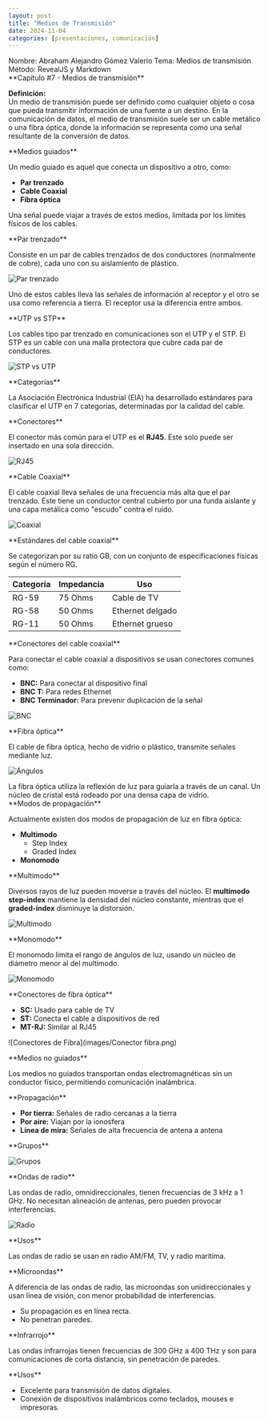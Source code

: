 ```yaml
---
layout: post
title: "Medios de Transmisión"
date: 2024-11-04
categories: [presentaciones, comunicación]
---
```


<section>
Nombre: Abraham Alejandro Gómez Valerio  
Tema: Medios de transmisión  
Método: RevealJS y Markdown
</section>

<section>
**Capítulo #7 - Medios de transmisión**

**Definición:**  
Un medio de transmisión puede ser definido como cualquier objeto o cosa que pueda transmitir información de una fuente a un destino. En la comunicación de datos, el medio de transmisión suele ser un cable metálico o una fibra óptica, donde la información se representa como una señal resultante de la conversión de datos.
</section>

<section>
**Medios guiados**

Un medio guiado es aquel que conecta un dispositivo a otro, como:
- **Par trenzado**
- **Cable Coaxial**
- **Fibra óptica**

Una señal puede viajar a través de estos medios, limitada por los límites físicos de los cables.
</section>

<section>
**Par trenzado**

Consiste en un par de cables trenzados de dos conductores (normalmente de cobre), cada uno con su aislamiento de plástico.

![Par trenzado](images/Par.png)

Uno de estos cables lleva las señales de información al receptor y el otro se usa como referencia a tierra. El receptor usa la diferencia entre ambos.
</section>

<section>
**UTP vs STP**

Los cables tipo par trenzado en comunicaciones son el UTP y el STP. El STP es un cable con una malla protectora que cubre cada par de conductores.

![STP vs UTP](images/utpystp.png)
</section>

<section>
**Categorías**

La Asociación Electrónica Industrial (EIA) ha desarrollado estándares para clasificar el UTP en 7 categorías, determinadas por la calidad del cable.
</section>

<section>
**Conectores**

El conector más común para el UTP es el **RJ45**. Este solo puede ser insertado en una sola dirección.

![RJ45](images/RJ45.png)
</section>

<section>
**Cable Coaxial**

El cable coaxial lleva señales de una frecuencia más alta que el par trenzado. Este tiene un conductor central cubierto por una funda aislante y una capa metálica como "escudo" contra el ruido.

![Coaxial](images/Coax.png)
</section>

<section>
**Estándares del cable coaxial**

Se categorizan por su ratio GB, con un conjunto de especificaciones físicas según el número RG.

| Categoría | Impedancia | Uso               |
|-----------|------------|-------------------|
| RG-59     | 75 Ohms    | Cable de TV       |
| RG-58     | 50 Ohms    | Ethernet delgado  |
| RG-11     | 50 Ohms    | Ethernet grueso   |
</section>

<section>
**Conectores del cable coaxial**

Para conectar el cable coaxial a dispositivos se usan conectores comunes como:
- **BNC:** Para conectar al dispositivo final
- **BNC T:** Para redes Ethernet
- **BNC Terminador:** Para prevenir duplicación de la señal

![BNC](images/BNC.png)
</section>

<section>
**Fibra óptica**

El cable de fibra óptica, hecho de vidrio o plástico, transmite señales mediante luz.

![Ángulos](images/angulo.png)
</section>

<section>
La fibra óptica utiliza la reflexión de luz para guiarla a través de un canal. Un núcleo de cristal está rodeado por una densa capa de vidrio.
</section>

<section>
**Modos de propagación**

Actualmente existen dos modos de propagación de luz en fibra óptica:
- **Multimodo**
  - Step Index
  - Graded Index
- **Monomodo**
</section>

<section>
**Multimodo**

Diversos rayos de luz pueden moverse a través del núcleo. El **multimodo step-index** mantiene la densidad del núcleo constante, mientras que el **graded-index** disminuye la distorsión.

![Multimodo](images/multimodo.png)
</section>

<section>
**Monomodo**

El monomodo limita el rango de ángulos de luz, usando un núcleo de diámetro menor al del multimodo.

![Monomodo](images/monomodo.png)
</section>

<section>
**Conectores de fibra óptica**

- **SC:** Usado para cable de TV
- **ST:** Conecta el cable a dispositivos de red
- **MT-RJ:** Similar al RJ45

![Conectores de Fibra](images/Conector fibra.png)
</section>

<section>
**Medios no guiados**

Los medios no guiados transportan ondas electromagnéticas sin un conductor físico, permitiendo comunicación inalámbrica.
</section>

<section>
**Propagación**

- **Por tierra:** Señales de radio cercanas a la tierra
- **Por aire:** Viajan por la ionosfera
- **Línea de mira:** Señales de alta frecuencia de antena a antena
</section>

<section>
**Grupos**

![Grupos](images/Grupos.png)
</section>

<section>
**Ondas de radio**

Las ondas de radio, omnidireccionales, tienen frecuencias de 3 kHz a 1 GHz. No necesitan alineación de antenas, pero pueden provocar interferencias.

![Radio](images/radio.png)
</section>

<section>
**Usos**

Las ondas de radio se usan en radio AM/FM, TV, y radio marítima.
</section>

<section>
**Microondas**

A diferencia de las ondas de radio, las microondas son unidireccionales y usan línea de visión, con menor probabilidad de interferencias.

- Su propagación es en línea recta.
- No penetran paredes.
</section>

<section>
**Infrarrojo**

Las ondas infrarrojas tienen frecuencias de 300 GHz a 400 THz y son para comunicaciones de corta distancia, sin penetración de paredes.
</section>

<section>
**Usos**

- Excelente para transmisión de datos digitales.
- Conexión de dispositivos inalámbricos como teclados, mouses e impresoras.
</section>

